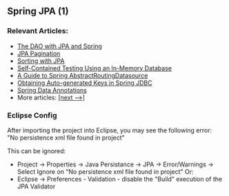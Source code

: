 ## Spring JPA (1)

### Relevant Articles: 
- [The DAO with JPA and Spring](https://www.surya.com/spring-dao-jpa)
- [JPA Pagination](https://www.surya.com/jpa-pagination)
- [Sorting with JPA](https://www.surya.com/jpa-sort)
- [Self-Contained Testing Using an In-Memory Database](https://www.surya.com/spring-jpa-test-in-memory-database)
- [A Guide to Spring AbstractRoutingDatasource](https://www.surya.com/spring-abstract-routing-data-source)
- [Obtaining Auto-generated Keys in Spring JDBC](https://www.surya.com/spring-jdbc-autogenerated-keys)
- [Spring Data Annotations](http://www.surya.com/spring-data-annotations)
- More articles: [[next -->]](/spring-jpa-2)

### Eclipse Config 
After importing the project into Eclipse, you may see the following error:  
"No persistence xml file found in project"

This can be ignored: 
- Project -> Properties -> Java Persistance -> JPA -> Error/Warnings -> Select Ignore on "No persistence xml file found in project"
Or: 
- Eclipse -> Preferences - Validation - disable the "Build" execution of the JPA Validator 

